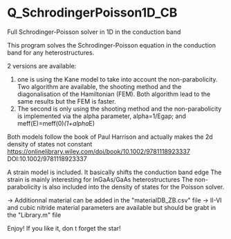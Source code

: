 # Q_SchrodingerPoisson1D_CB
Full Schrodinger-Poisson solver in 1D in the conduction band

This program solves the Schrodinger-Poisson equation in the conduction band for any heterostructures.

2 versions are available:
1) one is using the Kane model to take into account the non-parabolicity. Two algorithm are available, the shooting method and the diagonalisation of the Hamiltonian (FEM). Both algorithm lead to the same results but the FEM is faster. 
2) The second is only using the shooting method and the non-parabolicity is implemented via the alpha parameter, alpha=1/Egap; and meff(E)=meff(0)*(1+alpha*E)

Both models follow the book of Paul Harrison and actually makes the 2d density of states not constant
https://onlinelibrary.wiley.com/doi/book/10.1002/9781118923337
DOI:10.1002/9781118923337

A strain model is included. It basically shifts the conduction band edge
The strain is mainly interesting for InGaAs/GaAs heterostructures
The non-parabolicity is also included into the density of states for the Poisson solver.

-> Additionnal material can be added in the "materialDB_ZB.csv" file
-> II-VI and cubic nitride material parameters are available but should
be grabt in the "Library.m" file

Enjoy! If you like it, don t forget the star!
